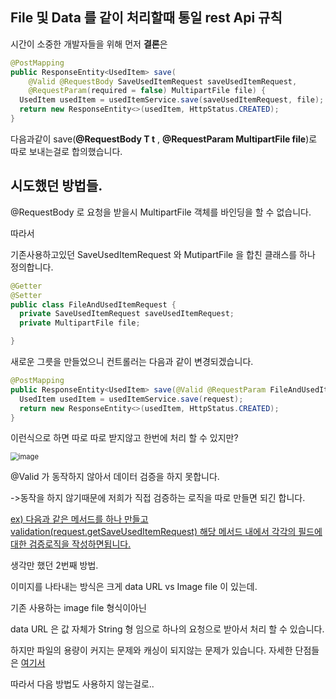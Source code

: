 ## File 및 Data 를 같이 처리할때 통일 rest Api 규칙 



시간이 소중한 개발자들을 위해 먼저 **결론**은 

```java
@PostMapping
public ResponseEntity<UsedItem> save(
    @Valid @RequestBody SaveUsedItemRequest saveUsedItemRequest,
    @RequestParam(required = false) MultipartFile file) {
  UsedItem usedItem = usedItemService.save(saveUsedItemRequest, file);
  return new ResponseEntity<>(usedItem, HttpStatus.CREATED);
}
```

다음과같이 save(**@RequestBody T t** , **@RequestParam MultipartFile file**)로 따로 보내는걸로 합의했습니다.





## 시도했던 방법들.



@RequestBody 로 요청을 받을시 MultipartFile 객체를 바인딩을 할 수 없습니다.



따라서  



기존사용하고있던 SaveUsedItemRequest 와 MutipartFile  을 합친 클래스를 하나 정의합니다.

 

```java
@Getter
@Setter
public class FileAndUsedItemRequest {
  private SaveUsedItemRequest saveUsedItemRequest;
  private MultipartFile file;

}
```



새로운 그릇을 만들었으니 컨트롤러는 다음과 같이 변경되겠습니다.

```java
@PostMapping
public ResponseEntity<UsedItem> save(@Valid @RequestParam FileAndUsedItemRequest request) {
  UsedItem usedItem = usedItemService.save(request);
  return new ResponseEntity<>(usedItem, HttpStatus.CREATED);
}
```



이런식으로 하면 따로 따로 받지않고 한번에 처리 할 수 있지만?

<img src="https://user-images.githubusercontent.com/64793712/109421103-48dac500-7a19-11eb-8261-45946868a95b.png" alt="image" style="zoom:80%;" />



@Valid 가 동작하지 않아서 데이터 검증을 하지 못합니다.

->동작을 하지 않기때문에 저희가 직접 검증하는 로직을 따로 만들면 되긴 합니다.  

<u>ex) 다음과 같은 메서드를 하나 만들고 validation(request.getSaveUsedItemRequest) 해당 메서드 내에서 각각의 필드에 대한  검증로직을 작성하면됩니다.</u> 





생각만 했던 2번째 방법.



이미지를 나타내는 방식은 크게 data URL  vs Image file  이 있는데.

기존 사용하는 image file 형식이아닌 

data URL 은 값 자체가 String 형 임으로 하나의 요청으로 받아서 처리 할 수 있습니다.



하지만 파일의 용량이 커지는 문제와 캐싱이 되지않는 문제가 있습니다. 자세한 단점들은 [여기서](https://developer.mozilla.org/ko/docs/Web/HTTP/Basics_of_HTTP/Data_URIs)



따라서 다음 방법도 사용하지 않는걸로..



